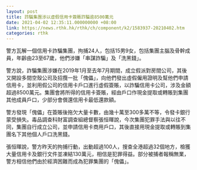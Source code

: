 ```yaml
---
layout: post
title: 詐騙集團涉以虛假信用卡簽賬詐騙逾8500萬元
date: 2021-04-02 12:35:11.000000000 +08:00
link: https://news.rthk.hk/rthk/ch/component/k2/1583937-20210402.htm
categories: rthk
---
```


警方瓦解一個信用卡詐騙集團，拘捕24人，包括15男9女，包括集團主腦及骨幹成員，年齡由23至67歲，他們涉嫌「串謀詐騙」及「洗黑錢」。

警方說，詐騙集團涉嫌在2019年1月至去年7月期間，成立假派對房間公司，其後又開設多間空殼公司及招攬一批「傀儡」，向他們發出虛假僱用證明及幫他們申請信用卡，並利用假公司的信用卡戶口進行虛假簽賬，以詐騙信用卡公司，涉及金額超過8500萬元。集團會將所得的信用卡簽賬，經由戶口作現金提取或轉賬到集團其他成員戶口，少部分會償還信用卡最低還款額。

警方發現「傀儡」在簽賬後拖欠大量卡數，由幾十萬至300多萬不等，令發卡銀行蒙受損失。毒品調查科財富調查組總督察張恒暉說，今次集團犯罪手法與以往不同，集團自行成立公司，並申請信用卡商用戶口，其後直接用現金提取或轉賬到集團名下其他個人戶口洗黑錢。

張恒暉說，警方昨天的拘捕行動，出動超過100人，搜查全港超過32個地方，檢獲大量信用卡及銀行文件並凍結130萬元，相信是犯罪得益。部分被捕者報稱無業，警方相信他們由於經濟困難而成為犯罪集團的「傀儡」。
